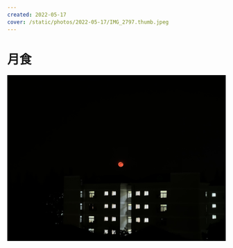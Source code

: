 ```yaml
---
created: 2022-05-17
cover: /static/photos/2022-05-17/IMG_2797.thumb.jpeg
---
```


# 月食

![](/static/photos/2022-05-17/IMG_2797.jpeg)
